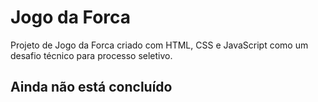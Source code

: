 # Jogo da Forca
Projeto de Jogo da Forca criado com HTML, CSS e JavaScript como um desafio técnico para processo seletivo.

## Ainda não está concluído
